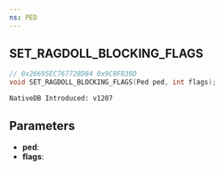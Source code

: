 ```yaml
---
ns: PED
---
```

## SET_RAGDOLL_BLOCKING_FLAGS

```c
// 0x26695EC767728D84 0x9C8F830D
void SET_RAGDOLL_BLOCKING_FLAGS(Ped ped, int flags);
```

```
NativeDB Introduced: v1207
```

## Parameters
* **ped**:
* **flags**:
